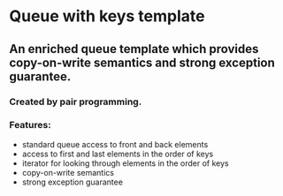# Queue with keys template

## An enriched queue template which provides copy-on-write semantics and strong exception guarantee.

### Created by pair programming.

### Features:
* standard queue access to front and back elements
* access to first and last elements in the order of keys
* iterator for looking through elements in the order of keys
* copy-on-write semantics
* strong exception guarantee
